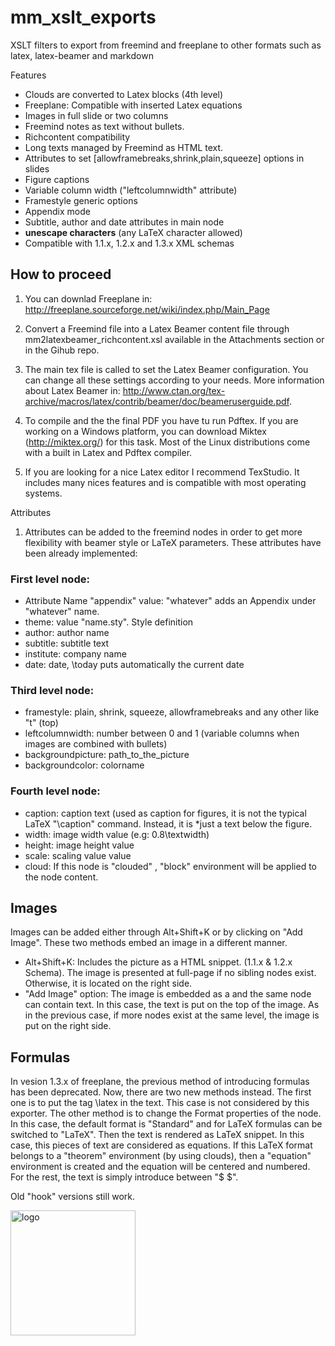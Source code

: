 mm_xslt_exports
===============



XSLT filters to export from freemind and freeplane to other formats such as latex, latex-beamer and markdown

Features

* Clouds are converted to Latex blocks (4th level)
* Freeplane: Compatible with inserted Latex equations
* Images in full slide or two columns
* Freemind notes as text without bullets.
* Richcontent compatibility
* Long texts managed by Freemind as HTML text.
* Attributes to set [allowframebreaks,shrink,plain,squeeze] options in slides
* Figure captions
* Variable column width ("leftcolumnwidth" attribute)
* Framestyle generic options
* Appendix mode
* Subtitle, author and date attributes in main node
* __unescape characters__ (any LaTeX character allowed)
* Compatible with 1.1.x, 1.2.x and 1.3.x XML schemas

## How to proceed

1. You can downlad Freeplane in: http://freeplane.sourceforge.net/wiki/index.php/Main_Page

1. Convert a Freemind file into a Latex Beamer content file through mm2latexbeamer_richcontent.xsl  available in the Attachments section or in the Gihub repo.

1. The main tex file is called to set the Latex Beamer configuration. You can change all these settings according to your needs. More information about Latex Beamer in: http://www.ctan.org/tex-archive/macros/latex/contrib/beamer/doc/beameruserguide.pdf. 

1. To compile and the the final PDF you have tu run Pdftex. If you are working on a Windows platform, you can download Miktex (http://miktex.org/) for this task. Most of the Linux distributions come with a built in Latex and Pdftex compiler.

1. If you are looking for a nice Latex editor I recommend TexStudio. It includes many nices features and is compatible with most operating systems.

Attributes

1. Attributes can be added to the freemind nodes in order to get more flexibility with beamer style or LaTeX parameters. These attributes have been already implemented:

### First level node:
* Attribute Name "appendix" value: "whatever" adds an Appendix under "whatever" name.
* theme: value "name.sty". Style  definition
* author: author name
* subtitle: subtitle text
* institute: company name
* date: date, \today puts automatically the current date

### Third level node:
* framestyle: plain, shrink, squeeze, allowframebreaks and any other like "t" (top)
* leftcolumnwidth: number between 0 and 1 (variable columns when images are combined with bullets)
* backgroundpicture: path_to_the_picture
* backgroundcolor: colorname

### Fourth level node:
* caption: caption text (used as caption for figures, it is not the typical LaTeX "\caption" command. Instead, it is *just a text below the figure.
* width: image width value (e.g: 0.8\textwidth)
* height: image height value
* scale: scaling value value
* cloud: If this node is "clouded" , "block" environment will be applied to the node content.

## Images
Images can be added either through Alt+Shift+K or by clicking on "Add Image". These two methods embed an image in a different manner. 
* Alt+Shift+K: Includes the picture as a HTML snippet. (1.1.x & 1.2.x Schema). The image is presented at full-page if no sibling nodes exist. Otherwise, it is located on the right side.
* "Add Image" option: The image is embedded as a <hook> and the same node can contain text. In this case, the text is put on the top of the image. As in the previous case, if more nodes exist at the same level, the image is put on the right side.

## Formulas
In vesion 1.3.x of freeplane, the previous method of introducing formulas has been deprecated. Now, there are two new methods instead. The first one is to put the tag \latex in the text. This case is not considered by this exporter. The other method is to change the Format properties of the node. In this case, the default format is "Standard" and for LaTeX formulas can be switched to "LaTeX". Then the text is rendered as LaTeX snippet. In this case, this pieces of text are considered as equations. If this LaTeX format belongs to a "theorem" environment (by using clouds), then a "equation" environment is created and the equation will be centered and numbered. For the rest, the text is simply introduce between "$ $".

Old "hook" versions still work.

<img src="https://github.com/igor-go/mm_xslt_exports/blob/master/freeplane_1.3.x.svg" width="200" height="200" alt="logo"/>
